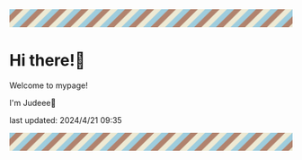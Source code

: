 <!-- Header image -->
<img src="./pokemon/pokemon_3.png" width="1000">

# Hi there!👋

Welcome to mypage!

I'm Judeee🐷

last updated: 2024/4/21 09:35

<!-- Footer image -->
<img src="./pokemon/pokemon_3.png" width="1000">
